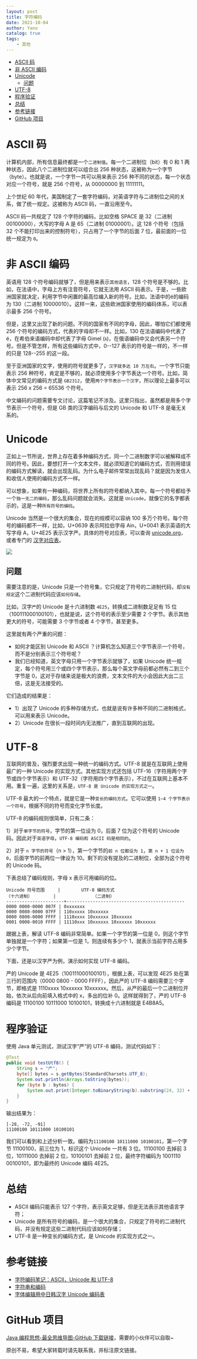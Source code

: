 ```yaml
---
layout: post
title: 字符编码
date: 2021-10-04
author: Yano
catalog: true
tags:
    - 其他
---
```



- [ASCII 码](#ascii-码)
- [非 ASCII 编码](#非-ascii-编码)
- [Unicode](#unicode)
  - [问题](#问题)
- [UTF-8](#utf-8)
- [程序验证](#程序验证)
- [总结](#总结)
- [参考链接](#参考链接)
- [GitHub 项目](#github-项目)

# ASCII 码

计算机内部，所有信息最终都是一个`二进制值`。每一个二进制位（bit）有 0 和 1 两种状态，因此八个二进制位就可以组合出 256 种状态，这被称为一个字节（byte）。也就是说，一个字节一共可以用来表示 256 种不同的状态，每一个状态对应一个符号，就是 256 个符号，从 00000000 到 11111111。

上个世纪 60 年代，美国制定了一套字符编码，对英语字符与二进制位之间的关系，做了统一规定。这被称为 ASCII 码，一直沿用至今。

ASCII 码一共规定了 128 个字符的编码，比如空格 SPACE 是 32（二进制 00100000），大写的字母 A 是 65（二进制 01000001）。这 128 个符号（包括 32 个不能打印出来的控制符号），只占用了一个字节的后面 7 位，最前面的一位统一规定为 `0`。

# 非 ASCII 编码

英语用 128 个符号编码就够了，但是用来表示`其他语言`，128 个符号是不够的。比如，在法语中，字母上方有注音符号，它就无法用 ASCII 码表示。于是，一些欧洲国家就决定，利用字节中闲置的最高位编入新的符号。比如，法语中的é的编码为 130（二进制 10000010）。这样一来，这些欧洲国家使用的编码体系，可以表示最多 256 个符号。

但是，这里又出现了新的问题。不同的国家有不同的字母，因此，哪怕它们都使用 256 个符号的编码方式，代表的字母却不一样。比如，130 在法语编码中代表了é，在希伯来语编码中却代表了字母 Gimel (ג)，在俄语编码中又会代表另一个符号。但是不管怎样，所有这些编码方式中，0--127 表示的符号是一样的，不一样的只是 128--255 的这一段。

至于亚洲国家的文字，使用的符号就更多了，`汉字就多达 10 万左右`。一个字节只能表示 256 种符号，肯定是不够的，就必须使用多个字节表达一个符号。比如，简体中文常见的编码方式是 `GB2312`，使用`两个字节表示一个汉字`，所以理论上最多可以表示 256 x 256 = 65536 个符号。

中文编码的问题需要专文讨论，这篇笔记不涉及。这里只指出，虽然都是用多个字节表示一个符号，但是 GB 类的汉字编码与后文的 Unicode 和 UTF-8 是毫无关系的。

# Unicode

正如上一节所说，世界上存在着多种编码方式，同一个二进制数字可以被解释成不同的符号。因此，要想打开一个文本文件，就必须知道它的编码方式，否则用错误的编码方式解读，就会出现乱码。为什么电子邮件常常出现乱码？就是因为发信人和收信人使用的编码方式不一样。

可以想象，如果有一种编码，将世界上所有的符号都纳入其中。每一个符号都给予一个`独一无二的编码`，那么乱码问题就会消失。这就是 `Unicode`，就像它的名字都表示的，这是一种`所有符号的编码`。

Unicode 当然是一个很大的集合，现在的规模可以容纳 100 多万个符号。每个符号的编码都不一样，比如，U+0639 表示阿拉伯字母 Ain，U+0041 表示英语的大写字母 A，U+4E25 表示汉字严。具体的符号对应表，可以查询 [unicode.org](https://home.unicode.org/)，或者专门的 [汉字对应表](http://www.chi2ko.com/tool/CJK.htm)。

![](http://yano.oss-cn-beijing.aliyuncs.com/blog/20211004113235.png?x-oss-process=style/yano)

## 问题

需要注意的是，Unicode 只是一个符号集，它只规定了符号的二进制代码，却`没有规定`这个二进制代码应该`如何存储`。

比如，汉字`严`的 Unicode 是十六进制数 `4E25`，转换成二进制数足足有 15 位（100111000100101），也就是说，这个符号的表示至少需要 2 个字节。表示其他更大的符号，可能需要 3 个字节或者 4 个字节，甚至更多。

这里就有两个严重的问题：
- 如何才能区别 Unicode 和 ASCII ？计算机怎么知道三个字节表示一个符号，而不是分别表示三个符号呢？
- 我们已经知道，英文字母只用一个字节表示就够了，如果 Unicode 统一规定，每个符号用三个或四个字节表示，那么每个英文字母前都必然有二到三个字节是 0，这对于存储来说是极大的浪费，文本文件的大小会因此大出二三倍，这是无法接受的。

它们造成的结果是：
- 1）出现了 Unicode 的多种存储方式，也就是说有许多种不同的二进制格式，可以用来表示 Unicode。
- 2）Unicode 在很长一段时间内无法推广，直到互联网的出现。

# UTF-8

互联网的普及，强烈要求出现一种统一的编码方式。UTF-8 就是在互联网上使用最广的一种 Unicode 的实现方式。其他实现方式还包括 UTF-16（字符用两个字节或四个字节表示）和 UTF-32（字符用四个字节表示），不过在互联网上基本不用。重复一遍，这里的关系是，`UTF-8 是 Unicode 的实现方式之一`。

UTF-8 最大的一个特点，就是它是一种`变长的编码方式`。它可以使用 `1~4 个字节表示一个符号`，根据不同的符号而变化字节长度。

UTF-8 的编码规则很简单，只有二条：

1）对于`单字节的符号`，字节的第一位设为 0，后面 7 位为这个符号的 Unicode 码。因此对于`英语字母`，`UTF-8 编码和 ASCII 码是相同的`。

2）对于 `n 字节的符号`（n > 1），第一个字节的`前 n 位都设为 1`，`第 n + 1 位设为 0`，后面字节的前两位一律设为 10。剩下的没有提及的二进制位，全部为这个符号的 Unicode 码。

下表总结了编码规则，字母 x 表示可用编码的位。

```
Unicode 符号范围     |        UTF-8 编码方式
（十六进制）        |              （二进制）
----------------------+---------------------------------------------
0000 0000-0000 007F | 0xxxxxxx
0000 0080-0000 07FF | 110xxxxx 10xxxxxx
0000 0800-0000 FFFF | 1110xxxx 10xxxxxx 10xxxxxx
0001 0000-0010 FFFF | 11110xxx 10xxxxxx 10xxxxxx 10xxxxxx
```

跟据上表，解读 UTF-8 编码非常简单。如果一个字节的第一位是 0，则这个字节单独就是一个字符；如果第一位是 1，则连续有多少个 1，就表示当前字符占用多少个字节。

下面，还是以汉字严为例，演示如何实现 UTF-8 编码。

严的 Unicode 是 4E25（100111000100101），根据上表，可以发现 4E25 处在第三行的范围内（0000 0800 - 0000 FFFF），因此严的 UTF-8 编码需要三个字节，即格式是 1110xxxx 10xxxxxx 10xxxxxx。然后，从严的最后一个二进制位开始，依次从后向前填入格式中的 x，多出的位补 0。这样就得到了，严的 UTF-8 编码是 11100100 10111000 10100101，转换成十六进制就是 E4B8A5。

# 程序验证

使用 Java 单元测试，测试汉字“严”的 UTF-8 编码，测试代码如下：

```java
@Test
public void testUtf8() {
    String s = "严";
    byte[] bytes = s.getBytes(StandardCharsets.UTF_8);
    System.out.println(Arrays.toString(bytes));
    for (byte b : bytes) {
        System.out.print(Integer.toBinaryString(b).substring(24, 32) + " ");
    }
}
```

输出结果为：

```
[-28, -72, -91]
11100100 10111000 10100101 
```

我们可以看到和上述分析一致。编码为`11100100 10111000 10100101`，第一个字节 11100100，前三位为 1，标识这个 Unicode 一共有 3 位。11100100 去掉前 3 位，10111000 去掉前 2 位，10100101 去掉前 2 位，最终字符编码为 1001110 00100101，即为最终的 Unicode 编码 4E25。

# 总结

- ASCII 编码只能表示 127 个字符，表示英文足够，但是无法表示其他语言字符；
- Unicode 是所有符号的编码，是一个很大的集合，只规定了符号的二进制代码，并没有规定这些二进制代码应该如何存储；
- UTF-8 是一种变长的编码方式，是 Unicode 的实现方式之一。

# 参考链接

- [字符编码笔记：ASCII，Unicode 和 UTF-8
](https://www.ruanyifeng.com/blog/2007/10/ascii_unicode_and_utf-8.html)
- [字符串和编码
](https://www.liaoxuefeng.com/wiki/1016959663602400/1017075323632896)
- [字体编辑用中日韩汉字 Unicode 编码表](http://www.chi2ko.com/tool/CJK.htm)

# GitHub 项目

[Java 编程思想-最全思维导图-GitHub 下载链接](https://github.com/LjyYano/Thinking_in_Java_MindMapping)，需要的小伙伴可以自取~

原创不易，希望大家转载时请先联系我，并标注原文链接。

